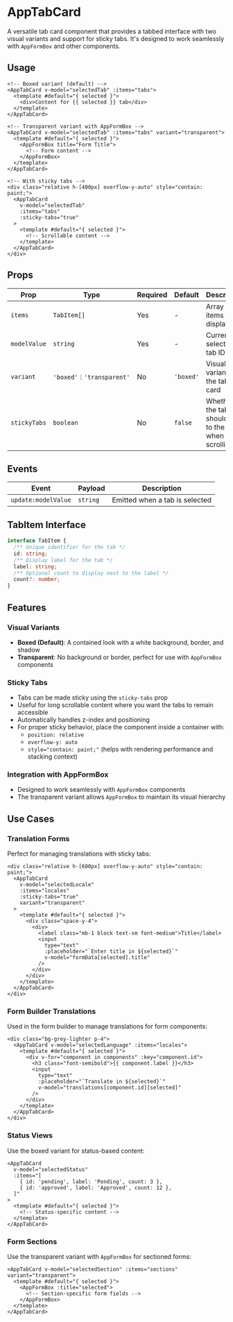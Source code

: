 # AppTabCard

A versatile tab card component that provides a tabbed interface with two visual variants and support for sticky tabs. It's designed to work seamlessly with `AppFormBox` and other components.

## Usage

```vue
<!-- Boxed variant (default) -->
<AppTabCard v-model="selectedTab" :items="tabs">
  <template #default="{ selected }">
    <div>Content for {{ selected }} tab</div>
  </template>
</AppTabCard>

<!-- Transparent variant with AppFormBox -->
<AppTabCard v-model="selectedTab" :items="tabs" variant="transparent">
  <template #default="{ selected }">
    <AppFormBox title="Form Title">
      <!-- Form content -->
    </AppFormBox>
  </template>
</AppTabCard>

<!-- With sticky tabs -->
<div class="relative h-[400px] overflow-y-auto" style="contain: paint;">
  <AppTabCard
    v-model="selectedTab"
    :items="tabs"
    :sticky-tabs="true"
  >
    <template #default="{ selected }">
      <!-- Scrollable content -->
    </template>
  </AppTabCard>
</div>
```

## Props

| Prop         | Type                     | Required | Default   | Description                                             |
| ------------ | ------------------------ | -------- | --------- | ------------------------------------------------------- |
| `items`      | `TabItem[]`              | Yes      | -         | Array of tab items to display                           |
| `modelValue` | `string`                 | Yes      | -         | Currently selected tab ID                               |
| `variant`    | `'boxed'｜'transparent'` | No       | `'boxed'` | Visual variant of the tab card                          |
| `stickyTabs` | `boolean`                | No       | `false`   | Whether the tabs should stick to the top when scrolling |

## Events

| Event               | Payload  | Description                    |
| ------------------- | -------- | ------------------------------ |
| `update:modelValue` | `string` | Emitted when a tab is selected |

## TabItem Interface

```typescript
interface TabItem {
  /** Unique identifier for the tab */
  id: string;
  /** Display label for the tab */
  label: string;
  /** Optional count to display next to the label */
  count?: number;
}
```

## Features

### Visual Variants

- **Boxed (Default)**: A contained look with a white background, border, and shadow
- **Transparent**: No background or border, perfect for use with `AppFormBox` components

### Sticky Tabs

- Tabs can be made sticky using the `sticky-tabs` prop
- Useful for long scrollable content where you want the tabs to remain accessible
- Automatically handles z-index and positioning
- For proper sticky behavior, place the component inside a container with:
  - `position: relative`
  - `overflow-y: auto`
  - `style="contain: paint;"` (helps with rendering performance and stacking context)

### Integration with AppFormBox

- Designed to work seamlessly with `AppFormBox` components
- The transparent variant allows `AppFormBox` to maintain its visual hierarchy

## Use Cases

### Translation Forms

Perfect for managing translations with sticky tabs:

```vue
<div class="relative h-[600px] overflow-y-auto" style="contain: paint;">
  <AppTabCard
    v-model="selectedLocale"
    :items="locales"
    :sticky-tabs="true"
    variant="transparent"
  >
    <template #default="{ selected }">
      <div class="space-y-4">
        <div>
          <label class="mb-1 block text-sm font-medium">Title</label>
          <input
            type="text"
            :placeholder="`Enter title in ${selected}`"
            v-model="formData[selected].title"
          />
        </div>
      </div>
    </template>
  </AppTabCard>
</div>
```

### Form Builder Translations

Used in the form builder to manage translations for form components:

```vue
<div class="bg-grey-lighter p-4">
  <AppTabCard v-model="selectedLanguage" :items="locales">
    <template #default="{ selected }">
      <div v-for="component in components" :key="component.id">
        <h3 class="font-semibold">{{ component.label }}</h3>
        <input
          type="text"
          :placeholder="`Translate in ${selected}`"
          v-model="translations[component.id][selected]"
        />
      </div>
    </template>
  </AppTabCard>
</div>
```

### Status Views

Use the boxed variant for status-based content:

```vue
<AppTabCard
  v-model="selectedStatus"
  :items="[
    { id: 'pending', label: 'Pending', count: 3 },
    { id: 'approved', label: 'Approved', count: 12 },
  ]"
>
  <template #default="{ selected }">
    <!-- Status-specific content -->
  </template>
</AppTabCard>
```

### Form Sections

Use the transparent variant with `AppFormBox` for sectioned forms:

```vue
<AppTabCard v-model="selectedSection" :items="sections" variant="transparent">
  <template #default="{ selected }">
    <AppFormBox :title="selected">
      <!-- Section-specific form fields -->
    </AppFormBox>
  </template>
</AppTabCard>
```

